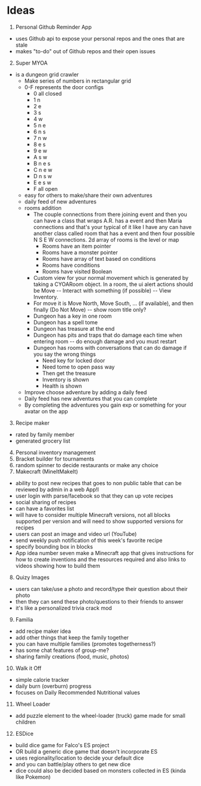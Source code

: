 # Ideas

1. Personal Github Reminder App
  - uses Github api to expose your personal repos and the ones that are stale
  - makes "to-do" out of Github repos and their open issues
2. Super MYOA
  - is a dungeon grid crawler
    - Make series of numbers in rectangular grid
    - 0-F represents the door configs
      - 0 all closed
      - 1 n
      - 2 e
      - 3 s
      - 4 w
      - 5 n e
      - 6 n s 
      - 7 n w 
      - 8 e s
      - 9 e w
      - A s w
      - B n e s
      - C n e w
      - D n s w 
      - E e s w
      - F all open
    - easy for others to make/share their own adventures
    - daily feed of new adventures
    - rooms addition
      - The couple connections from there joining event and then you can have a class that wraps A.R. has a event and then Maria connections and that's your typical of it like I have any can have another class called room that has a event and then four possible N S E W connections. 2d array of rooms is the level or map
          - Rooms have an item pointer
          - Rooms have a monster pointer 
          - Rooms have array of text based on conditions
          - Rooms have conditions
          - Rooms have visited Boolean 
      - Custom view for your normal movement which is generated by taking a CYOARoom object. In a room, the ui alert actions should be Move -- Interact with something (if possible) -- View Inventory.
      - For move it is Move North, Move South, ... (if available), and then finally   (Do Not Move) -- show room title only?
      - Dungeon has a key in one room
      - Dungeon has a spell tome
      - Dungeon has treasure at the end
      - Dungeon has pits and traps that do damage each time when entering room -- do enough damage and you must restart
      - Dungeon has rooms with conversations that can do damage if you say the wrong things
          - Need key for locked door
          - Need tome to open pass way 
          - Then get the treasure
          - Inventory is shown
          - Health is shown
    - Improve choose adventure by adding a daily feed
    - Daily feed has new adventures that you can complete
    - By completing the adventures you gain exp or something for your avatar on the app
3. Recipe maker
  - rated by family member
  - generated grocery list
4. Personal inventory management
5. Bracket builder for tournaments
6. random spinner to decide restaurants or make any choice
7. Makecraft (MineItMakeIt)
  - ability to post new recipes that goes to non public table that can be reviewed by admin in a web App!l
  - user login with parse/facebook so that they can up vote recipes
  - social sharing of recipes
  - can have a favorites list
  - will have to consider multiple Minecraft versions, not all blocks supported per version and will need to show supported versions for recipes
  - users can post an image and video url (YouTube)
  - send weekly push notification of this week's favorite recipe
  - specify bounding box in blocks
  - App idea number seven make a Minecraft app that gives instructions for how to create inventions and the resources required and also links to videos showing how to build them
8. Quizy Images
  - users can take/use a photo and record/type their question about their photo
  - then they can send these photo/questions to their friends to answer
  - it's like a personalized trivia crack mod
9. Familia
  - add recipe maker idea
  - add other things that keep the family together
  - you can have multiple families (promotes togetherness?)
  - has some chat features of group-me?
  - sharing family creations (food, music, photos)
10. Walk it Off
  - simple calorie tracker
  - daily burn (overburn) progress
  - focuses on Daily Recommended Nutritional values
11. Wheel Loader
  - add puzzle element to the wheel-loader (truck) game made for small children
12. ESDice
  - build dice game for Falco's ES project
  - OR build a generic dice game that doesn't incorporate ES
  - uses regionality/location to decide your default dice
  - and you can battle/play others to get new dice
  - dice could also be decided based on monsters collected in ES (kinda like Pokemon)